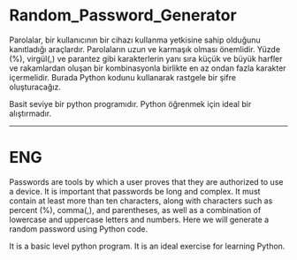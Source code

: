 # Random_Password_Generator

Parolalar, bir kullanıcının bir cihazı kullanma yetkisine sahip olduğunu kanıtladığı araçlardır. 
Parolaların uzun ve karmaşık olması önemlidir. Yüzde (%), virgül(,) ve parantez gibi karakterlerin yanı sıra küçük ve büyük harfler ve rakamlardan oluşan bir kombinasyonla birlikte en az ondan fazla karakter içermelidir. 
Burada Python kodunu kullanarak rastgele bir şifre oluşturacağız.

Basit seviye bir python programıdır. Python öğrenmek için ideal bir alıştırmadır.

***

# ENG

Passwords are tools by which a user proves that they are authorized to use a device.
It is important that passwords be long and complex. It must contain at least more than ten characters, along with characters such as percent (%), comma(,), and parentheses, as well as a combination of lowercase and uppercase letters and numbers.
Here we will generate a random password using Python code.

It is a basic level python program. It is an ideal exercise for learning Python.
